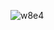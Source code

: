 ![w8e4](https://github.com/zakwanzamri17/Embedded-System-Design/assets/129892253/ee47fade-fe50-4cb6-b03f-610cb218ad1c)
